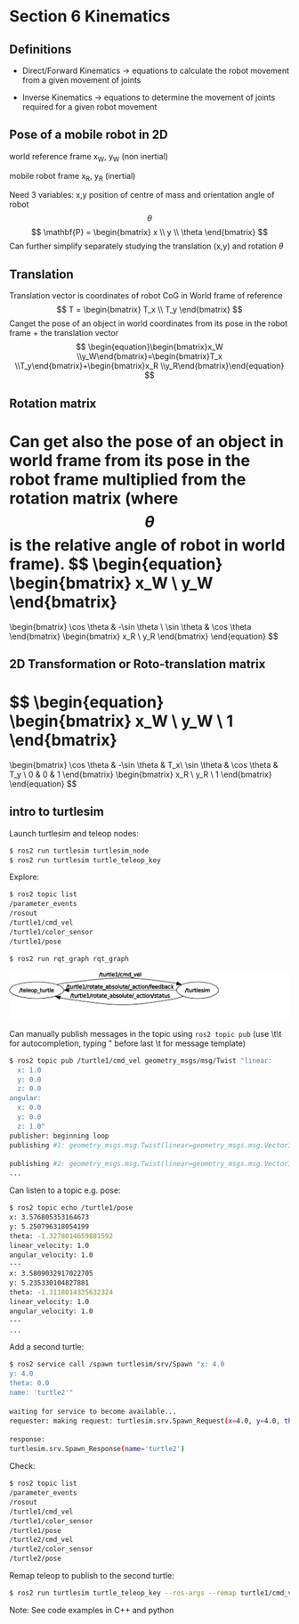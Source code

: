 # Section 6 Kinematics

## Definitions

* Direct/Forward Kinematics -> equations to calculate the robot movement from a given movement of joints

* Inverse Kinematics -> equations to determine the movement of joints required for a given robot movement 

## Pose of a mobile robot in 2D

world reference frame x<sub>W</sub>, y<sub>W</sub> (non inertial)

mobile robot frame x<sub>R</sub>, y<sub>R</sub> (inertial)

Need 3 variables: x,y position of centre of mass and orientation angle of robot $$\theta$$
$$
\mathbf{P} = \begin{bmatrix} x \\ y \\ \theta \end{bmatrix}
$$
Can further simplify separately studying the translation (x,y) and rotation $\theta$

## Translation

Translation vector is coordinates of robot CoG in World frame of reference 
$$
T = \begin{bmatrix} T_x \\ T_y \end{bmatrix}
$$
Canget the pose of an object in world coordinates from its pose in the robot frame + the translation vector
$$
\begin{equation}\begin{bmatrix}x_W \\y_W\end{bmatrix}=\begin{bmatrix}T_x \\T_y\end{bmatrix}+\begin{bmatrix}x_R \\y_R\end{bmatrix}\end{equation}
$$

## Rotation matrix

Can get also the pose of an object in world frame from its pose in the robot frame multiplied from the rotation matrix (where $$\theta$$  is the relative angle of robot in world frame).
$$
\begin{equation}
\begin{bmatrix}
x_W \\
y_W
\end{bmatrix}
=
\begin{bmatrix}
\cos \theta & -\sin \theta \\
\sin \theta & \cos \theta
\end{bmatrix}
\begin{bmatrix}
x_R \\
y_R
\end{bmatrix}
\end{equation}
$$


## 2D Transformation or Roto-translation matrix

$$
\begin{equation}
\begin{bmatrix}
x_W \\
y_W \\
1
\end{bmatrix}
=
\begin{bmatrix}
\cos \theta & -\sin \theta & T_x\\
\sin \theta & \cos \theta & T_y \\
0 & 0 & 1
\end{bmatrix}
\begin{bmatrix}
x_R \\
y_R \\
1
\end{bmatrix}
\end{equation}
$$



## intro to turtlesim

Launch turtlesim and teleop nodes:

```bash
$ ros2 run turtlesim turtlesim_node
$ ros2 run turtlesim turtle_teleop_key
```

Explore:

```bash
$ ros2 topic list
/parameter_events
/rosout
/turtle1/cmd_vel
/turtle1/color_sensor
/turtle1/pose
```

```bash
$ ros2 run rqt_graph rqt_graph
```

![](./assets/rqt_graph_turtlesim.svg)

Can manually publish messages in the topic using `ros2 topic pub` (use \t\t for autocompletion, typing " before last \t for message template)

```bash
$ ros2 topic pub /turtle1/cmd_vel geometry_msgs/msg/Twist "linear:
  x: 1.0
  y: 0.0
  z: 0.0
angular:
  x: 0.0
  y: 0.0
  z: 1.0" 
publisher: beginning loop
publishing #1: geometry_msgs.msg.Twist(linear=geometry_msgs.msg.Vector3(x=1.0, y=0.0, z=0.0), angular=geometry_msgs.msg.Vector3(x=0.0, y=0.0, z=1.0))

publishing #2: geometry_msgs.msg.Twist(linear=geometry_msgs.msg.Vector3(x=1.0, y=0.0, z=0.0), angular=geometry_msgs.msg.Vector3(x=0.0, y=0.0, z=1.0))
...
```

Can listen to a topic e.g. pose:

```bash
$ ros2 topic echo /turtle1/pose
x: 3.576805353164673
y: 5.250796318054199
theta: -1.3278014659881592
linear_velocity: 1.0
angular_velocity: 1.0
---
x: 3.5809032917022705
y: 5.235330104827881
theta: -1.3118014335632324
linear_velocity: 1.0
angular_velocity: 1.0
---
...
```

Add a second turtle:

```bash
$ ros2 service call /spawn turtlesim/srv/Spawn "x: 4.0
y: 4.0
theta: 0.0
name: 'turtle2'"

waiting for service to become available...
requester: making request: turtlesim.srv.Spawn_Request(x=4.0, y=4.0, theta=0.0, name='turtle2')

response:
turtlesim.srv.Spawn_Response(name='turtle2')
```

Check:

```bash
$ ros2 topic list
/parameter_events
/rosout
/turtle1/cmd_vel
/turtle1/color_sensor
/turtle1/pose
/turtle2/cmd_vel
/turtle2/color_sensor
/turtle2/pose
```

Remap teleop to publish to the second turtle:
```bash
$ ros2 run turtlesim turtle_teleop_key --ros-args --remap turtle1/cmd_vel:=turtle2/cmd_vel
```

Note: See code examples in C++ and python

